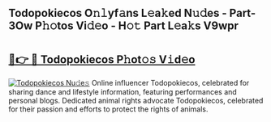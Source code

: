 ## Todopokiecos O𝚗𝚕yf𝚊ns L𝚎a𝚔ed N𝚞𝚍es - Part-3Ow P𝚑𝚘tos Vi𝚍𝚎o - H𝚘𝚝 Part L𝚎a𝚔s V9wpr

# <h2><a href="http://kfcbqtv.oniu.top/?m=Todopokiecos">🔗👉 🔴 Todopokiecos P𝚑ot𝚘𝚜 V𝚒d𝚎o</a></h2>

[![Todopokiecos Nu𝚍e𝚜](https://i.imgur.com/0qMVB7G.gif)](http://kfcbqtv.oniu.top/?m=Todopokiecos)
Online influencer Todopokiecos, celebrated for sharing dance and lifestyle information, featuring performances and personal blogs. Dedicated animal rights advocate Todopokiecos, celebrated for their passion and efforts to protect the rights of animals.  
